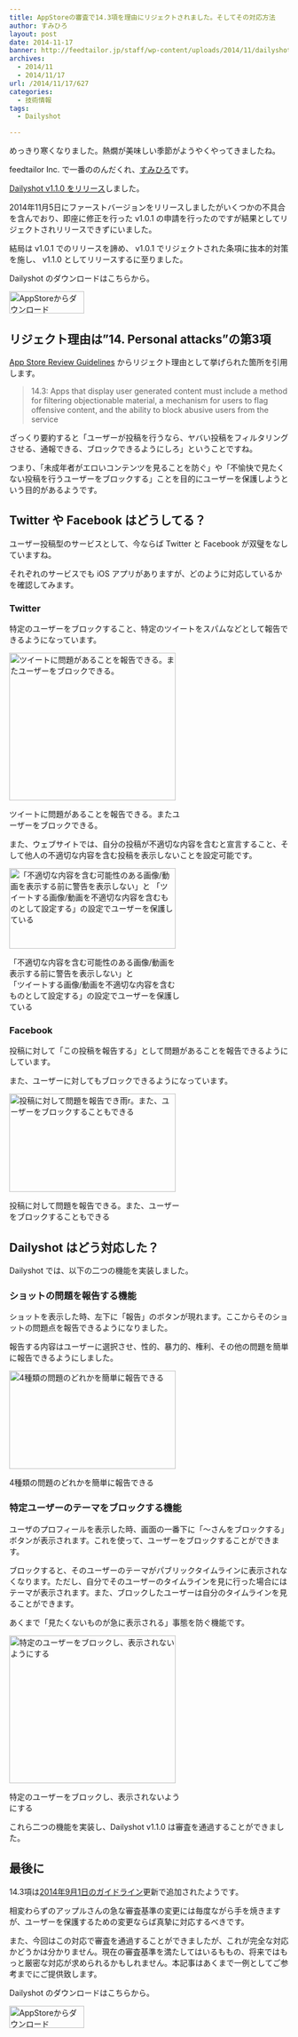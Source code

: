 ```yaml
---
title: AppStoreの審査で14.3項を理由にリジェクトされました。そしてその対応方法
author: すみひろ
layout: post
date: 2014-11-17
banner: http://feedtailor.jp/staff/wp-content/uploads/2014/11/dailyshot_logo_100.png
archives:
  - 2014/11
  - 2014/11/17
url: /2014/11/17/627
categories:
  - 技術情報
tags:
  - Dailyshot

---
```

めっきり寒くなりました。熱燗が美味しい季節がようやくやってきましたね。
  
feedtailor Inc. で一番ののんだくれ、[すみひろ](http://twitter.com/sumihiro)です。

[Dailyshot v1.1.0 をリリース](http://feedtailor.jp/staff/2014/11/17/613)しました。
  
2014年11月5日にファーストバージョンをリリースしましたがいくつかの不具合を含んでおり、即座に修正を行った v1.0.1 の申請を行ったのですが結果としてリジェクトされリリースできずにいました。
  
結局は v1.0.1 でのリリースを諦め、 v1.0.1 でリジェクトされた条項に抜本的対策を施し、 v1.1.0 としてリリースするに至りました。

Dailyshot のダウンロードはこちらから。
  
<a href="https://itunes.apple.com/jp/app/dailyshot/id932716879" target="_blank"><img src="http://feedtailor.jp/staff/wp-content/uploads/2014/04/Download_on_the_App_Store_Badge_JP_135x40_1004.png" alt="AppStoreからダウンロード" width="135" height="40" class="alignnone size-full wp-image-58" /></a>

## リジェクト理由は&#8221;14. Personal attacks&#8221;の第3項

[App Store Review Guidelines](https://developer.apple.com/app-store/review/guidelines/#personal-attacks) からリジェクト理由として挙げられた箇所を引用します。

> 14.3: Apps that display user generated content must include a method for filtering objectionable material, a mechanism for users to flag offensive content, and the ability to block abusive users from the service

ざっくり要約すると「ユーザーが投稿を行うなら、ヤバい投稿をフィルタリングさせる、通報できる、ブロックできるようにしろ」ということですね。
  
つまり、「未成年者がエロいコンテンツを見ることを防ぐ」や「不愉快で見たくない投稿を行うユーザーをブロックする」ことを目的にユーザーを保護しようという目的があるようです。

<!--more-->

## Twitter や Facebook はどうしてる？

ユーザー投稿型のサービスとして、今ならば Twitter と Facebook が双璧をなしていますね。
  
それぞれのサービスでも iOS アプリがありますが、どのように対応しているかを確認してみます。

### Twitter

特定のユーザーをブロックすること、特定のツイートをスパムなどとして報告できるようになっています。

<div id="attachment_629" style="width: 310px" class="wp-caption alignnone">
  <a href="http://feedtailor.jp/staff/wp-content/uploads/2014/11/IMG_3070.jpg"><img src="http://feedtailor.jp/staff/wp-content/uploads/2014/11/IMG_3070-300x266.jpg" alt="ツイートに問題があることを報告できる。またユーザーをブロックできる。" width="300" height="266" class="size-medium wp-image-629" /></a>
  
  <p class="wp-caption-text">
    ツイートに問題があることを報告できる。またユーザーをブロックできる。
  </p>
</div>

また、ウェブサイトでは、自分の投稿が不適切な内容を含むと宣言すること、そして他人の不適切な内容を含む投稿を表示しないことを設定可能です。

<div id="attachment_630" style="width: 310px" class="wp-caption alignnone">
  <a href="http://feedtailor.jp/staff/wp-content/uploads/2014/11/twitter-settings.png"><img src="http://feedtailor.jp/staff/wp-content/uploads/2014/11/twitter-settings-300x145.png" alt="「不適切な内容を含む可能性のある画像/動画を表示する前に警告を表示しない」と 「ツイートする画像/動画を不適切な内容を含むものとして設定する」の設定でユーザーを保護している" width="300" height="145" class="size-medium wp-image-630" /></a>
  
  <p class="wp-caption-text">
    「不適切な内容を含む可能性のある画像/動画を表示する前に警告を表示しない」と<br />「ツイートする画像/動画を不適切な内容を含むものとして設定する」の設定でユーザーを保護している
  </p>
</div>

### Facebook

投稿に対して「この投稿を報告する」として問題があることを報告できるようにしています。
  
また、ユーザーに対してもブロックできるようになっています。

<div id="attachment_632" style="width: 310px" class="wp-caption alignnone">
  <a href="http://feedtailor.jp/staff/wp-content/uploads/2014/11/IMG_3074.jpg"><img src="http://feedtailor.jp/staff/wp-content/uploads/2014/11/IMG_3074-300x177.jpg" alt="投稿に対して問題を報告でき雨r。また、ユーザーをブロックすることもできる" width="300" height="177" class="size-medium wp-image-632" /></a>
  
  <p class="wp-caption-text">
    投稿に対して問題を報告できる。また、ユーザーをブロックすることもできる
  </p>
</div>

## Dailyshot はどう対応した？

Dailyshot では、以下の二つの機能を実装しました。

### ショットの問題を報告する機能

ショットを表示した時、左下に「報告」のボタンが現れます。ここからそのショットの問題点を報告できるようになりました。
  
報告する内容はユーザーに選択させ、性的、暴力的、権利、その他の問題を簡単に報告できるようにしました。

<div id="attachment_633" style="width: 310px" class="wp-caption alignnone">
  <a href="http://feedtailor.jp/staff/wp-content/uploads/2014/11/IMG_3080.jpg"><img src="http://feedtailor.jp/staff/wp-content/uploads/2014/11/IMG_3080-300x177.jpg" alt="4種類の問題のどれかを簡単に報告できる" width="300" height="177" class="size-medium wp-image-633" /></a>
  
  <p class="wp-caption-text">
    4種類の問題のどれかを簡単に報告できる
  </p>
</div>

### 特定ユーザーのテーマをブロックする機能

ユーザのプロフィールを表示した時、画面の一番下に「〜さんをブロックする」ボタンが表示されます。これを使って、ユーザーをブロックすることができます。
  
ブロックすると、そのユーザーのテーマがパブリックタイムラインに表示されなくなります。ただし、自分でそのユーザーのタイムラインを見に行った場合にはテーマが表示されます。また、ブロックしたユーザーは自分のタイムラインを見ることができます。
  
あくまで「見たくないものが急に表示される」事態を防ぐ機能です。

<div id="attachment_634" style="width: 310px" class="wp-caption alignnone">
  <a href="http://feedtailor.jp/staff/wp-content/uploads/2014/11/IMG_3081.jpg"><img src="http://feedtailor.jp/staff/wp-content/uploads/2014/11/IMG_3081-300x266.jpg" alt="特定のユーザーをブロックし、表示されないようにする" width="300" height="266" class="size-medium wp-image-634" /></a>
  
  <p class="wp-caption-text">
    特定のユーザーをブロックし、表示されないようにする
  </p>
</div>

これら二つの機能を実装し、Dailyshot v1.1.0 は審査を通過することができました。

## 最後に

14.3項は[2014年9月1日のガイドライン](https://github.com/jaredsinclair/AppStoreReviewGuidelines/commit/46ed21b844473343680282b40800304e28381e5f#diff-1b07cb2ba52400b236afd363c871579e)更新で追加されたようです。
  
相変わらずのアップルさんの急な審査基準の変更には毎度ながら手を焼きますが、ユーザーを保護するための変更ならば真摯に対応するべきです。

また、今回はこの対応で審査を通過することができましたが、これが完全な対応かどうかは分かりません。現在の審査基準を満たしてはいるももの、将来ではもっと厳密な対応が求められるかもしれません。本記事はあくまで一例としてご参考までにご提供致します。

Dailyshot のダウンロードはこちらから。
  
<a href="https://itunes.apple.com/jp/app/dailyshot/id932716879" target="_blank"><img src="http://feedtailor.jp/staff/wp-content/uploads/2014/04/Download_on_the_App_Store_Badge_JP_135x40_1004.png" alt="AppStoreからダウンロード" width="135" height="40" class="alignnone size-full wp-image-58" /></a>
